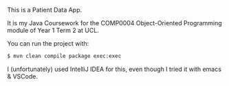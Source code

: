 This is a Patient Data App.

It is my Java Coursework for the COMP0004 Object-Oriented Programming module of Year 1 Term 2 at UCL.

You can run the project with:

```bash 
$ mvn clean compile package exec:exec
```

I (unfortunately) used IntelliJ IDEA for this, even though I tried it with emacs & VSCode. 